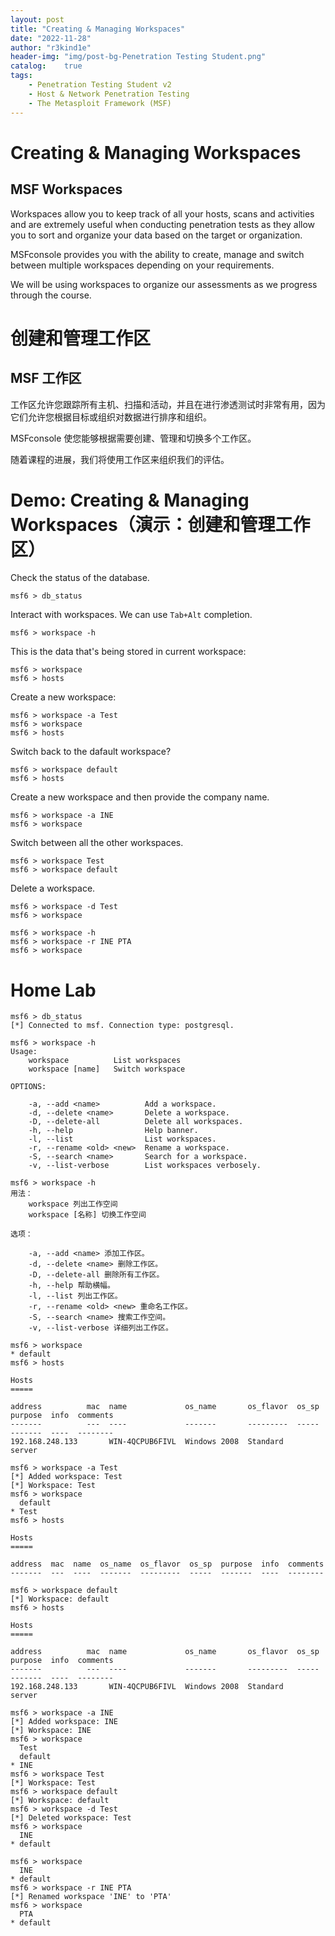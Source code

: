 ```yaml
---
layout: post
title: "Creating & Managing Workspaces"
date: "2022-11-28"
author: "r3kind1e"
header-img: "img/post-bg-Penetration Testing Student.png"
catalog:    true
tags: 
    - Penetration Testing Student v2
    - Host & Network Penetration Testing
    - The Metasploit Framework (MSF)
---
```


# Creating & Managing Workspaces
## MSF Workspaces
Workspaces allow you to keep track of all your hosts, scans and activities and are extremely useful when conducting penetration tests as they allow you to sort and organize your data based on the target or organization.

MSFconsole provides you with the ability to create, manage and switch between multiple workspaces depending on your requirements.

We will be using workspaces to organize our assessments as we progress through the course.

# 创建和管理工作区
## MSF 工作区
工作区允许您跟踪所有主机、扫描和活动，并且在进行渗透测试时非常有用，因为它们允许您根据目标或组织对数据进行排序和组织。

MSFconsole 使您能够根据需要创建、管理和切换多个工作区。

随着课程的进展，我们将使用工作区来组织我们的评估。

# Demo: Creating & Managing Workspaces（演示：创建和管理工作区）
Check the status of the database.

```
msf6 > db_status
```

Interact with workspaces. We can use `Tab+Alt` completion.

```
msf6 > workspace -h
```

This is the data that's being stored in current workspace:

```
msf6 > workspace
msf6 > hosts
```

Create a new workspace:

```
msf6 > workspace -a Test
msf6 > workspace
msf6 > hosts
```

Switch back to the dafault workspace?

```
msf6 > workspace default
msf6 > hosts
```

Create a new workspace and then provide the company name.

```
msf6 > workspace -a INE
msf6 > workspace
```

Switch between all the other workspaces.

```
msf6 > workspace Test
msf6 > workspace default
```

Delete a workspace.

```
msf6 > workspace -d Test
msf6 > workspace
```

```
msf6 > workspace -h
msf6 > workspace -r INE PTA
msf6 > workspace
```

# Home Lab
```
msf6 > db_status
[*] Connected to msf. Connection type: postgresql.
```

```
msf6 > workspace -h
Usage:
    workspace          List workspaces
    workspace [name]   Switch workspace

OPTIONS:

    -a, --add <name>          Add a workspace.
    -d, --delete <name>       Delete a workspace.
    -D, --delete-all          Delete all workspaces.
    -h, --help                Help banner.
    -l, --list                List workspaces.
    -r, --rename <old> <new>  Rename a workspace.
    -S, --search <name>       Search for a workspace.
    -v, --list-verbose        List workspaces verbosely.

```

```
msf6 > workspace -h
用法：
    workspace 列出工作空间
    workspace [名称] 切换工作空间

选项：

    -a, --add <name> 添加工作区。
    -d, --delete <name> 删除工作区。
    -D, --delete-all 删除所有工作区。
    -h, --help 帮助横幅。
    -l, --list 列出工作区。
    -r, --rename <old> <new> 重命名工作区。
    -S, --search <name> 搜索工作空间。
    -v, --list-verbose 详细列出工作区。
```

```
msf6 > workspace
* default
msf6 > hosts

Hosts
=====

address          mac  name             os_name       os_flavor  os_sp  purpose  info  comments
-------          ---  ----             -------       ---------  -----  -------  ----  --------
192.168.248.133       WIN-4QCPUB6FIVL  Windows 2008  Standard          server

```

```
msf6 > workspace -a Test
[*] Added workspace: Test
[*] Workspace: Test
msf6 > workspace
  default
* Test
msf6 > hosts

Hosts
=====

address  mac  name  os_name  os_flavor  os_sp  purpose  info  comments
-------  ---  ----  -------  ---------  -----  -------  ----  --------

```

```
msf6 > workspace default
[*] Workspace: default
msf6 > hosts

Hosts
=====

address          mac  name             os_name       os_flavor  os_sp  purpose  info  comments
-------          ---  ----             -------       ---------  -----  -------  ----  --------
192.168.248.133       WIN-4QCPUB6FIVL  Windows 2008  Standard          server

```

```
msf6 > workspace -a INE
[*] Added workspace: INE
[*] Workspace: INE
msf6 > workspace
  Test
  default
* INE
msf6 > workspace Test
[*] Workspace: Test
msf6 > workspace default
[*] Workspace: default
msf6 > workspace -d Test
[*] Deleted workspace: Test
msf6 > workspace
  INE
* default

```

```
msf6 > workspace
  INE
* default
msf6 > workspace -r INE PTA
[*] Renamed workspace 'INE' to 'PTA'
msf6 > workspace
  PTA
* default
```